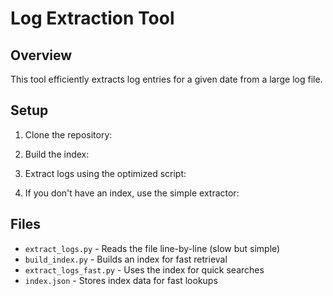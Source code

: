# Log Extraction Tool

## Overview
This tool efficiently extracts log entries for a given date from a large log file.

## Setup
1. Clone the repository:

2. Build the index:

3. Extract logs using the optimized script:

4. If you don't have an index, use the simple extractor:

## Files
- `extract_logs.py` - Reads the file line-by-line (slow but simple)
- `build_index.py` - Builds an index for fast retrieval
- `extract_logs_fast.py` - Uses the index for quick searches
- `index.json` - Stores index data for fast lookups
